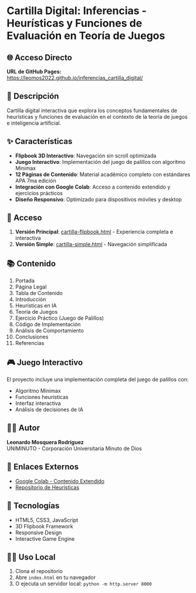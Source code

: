# Cartilla Digital: Inferencias - Heurísticas y Funciones de Evaluación en Teoría de Juegos

## 🌐 Acceso Directo
**URL de GitHub Pages:** https://leomos2022.github.io/inferencias_cartilla_digital/

## 📖 Descripción
Cartilla digital interactiva que explora los conceptos fundamentales de heurísticas y funciones de evaluación en el contexto de la teoría de juegos e inteligencia artificial.

## ✨ Características
- **Flipbook 3D Interactivo**: Navegación sin scroll optimizada
- **Juego Interactivo**: Implementación del juego de palillos con algoritmo Minimax
- **12 Páginas de Contenido**: Material académico completo con estándares APA 7ma edición
- **Integración con Google Colab**: Acceso a contenido extendido y ejercicios prácticos
- **Diseño Responsivo**: Optimizado para dispositivos móviles y desktop

## 🚀 Acceso
1. **Versión Principal**: [cartilla-flipbook.html](./cartilla-flipbook.html) - Experiencia completa e interactiva
2. **Versión Simple**: [cartilla-simple.html](./cartilla-simple.html) - Navegación simplificada

## 📚 Contenido
1. Portada
2. Página Legal
3. Tabla de Contenido
4. Introducción
5. Heurísticas en IA
6. Teoría de Juegos
7. Ejercicio Práctico (Juego de Palillos)
8. Código de Implementación
9. Análisis de Comportamiento
10. Conclusiones
11. Referencias

## 🎮 Juego Interactivo
El proyecto incluye una implementación completa del juego de palillos con:
- Algoritmo Minimax
- Funciones heurísticas
- Interfaz interactiva
- Análisis de decisiones de IA

## 👨‍🎓 Autor
**Leonardo Mosquera Rodríguez**  
UNIMINUTO - Corporación Universitaria Minuto de Dios

## 🔗 Enlaces Externos
- [Google Colab - Contenido Extendido](https://colab.research.google.com/)
- [Repositorio de Heurísticas](https://github.com/leomos2022/inferencias_cartilla_digital)

## 📱 Tecnologías
- HTML5, CSS3, JavaScript
- 3D Flipbook Framework
- Responsive Design
- Interactive Game Engine

## 🏃‍♂️ Uso Local
1. Clona el repositorio
2. Abre `index.html` en tu navegador
3. O ejecuta un servidor local: `python -m http.server 8000`